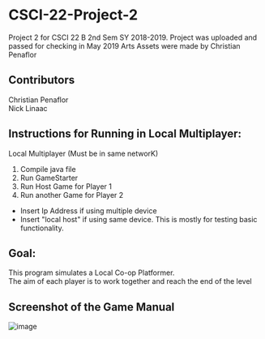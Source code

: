 # CSCI-22-Project-2
Project 2 for CSCI 22 B 2nd Sem SY 2018-2019.
Project was uploaded and passed for checking in May 2019
Arts Assets were made by Christian Penaflor

## Contributors
Christian Penaflor <br />
Nick Linaac 


## Instructions for Running in Local Multiplayer:
Local Multiplayer (Must be in same networK)

1. Compile java file
2. Run GameStarter
3. Run Host Game for Player 1
4. Run another Game for Player 2
  - Insert Ip Address if using multiple device
  - Insert "local host" if using same device. This is mostly for testing basic functionality. 

## Goal:
This program simulates a Local Co-op Platformer. <br />
The aim of each player is to work together and reach the end of the level


## Screenshot of the Game Manual
![image](https://user-images.githubusercontent.com/42732095/180643762-95a13a76-9c93-47a1-a7ae-0bc9c26ad6d4.png)


